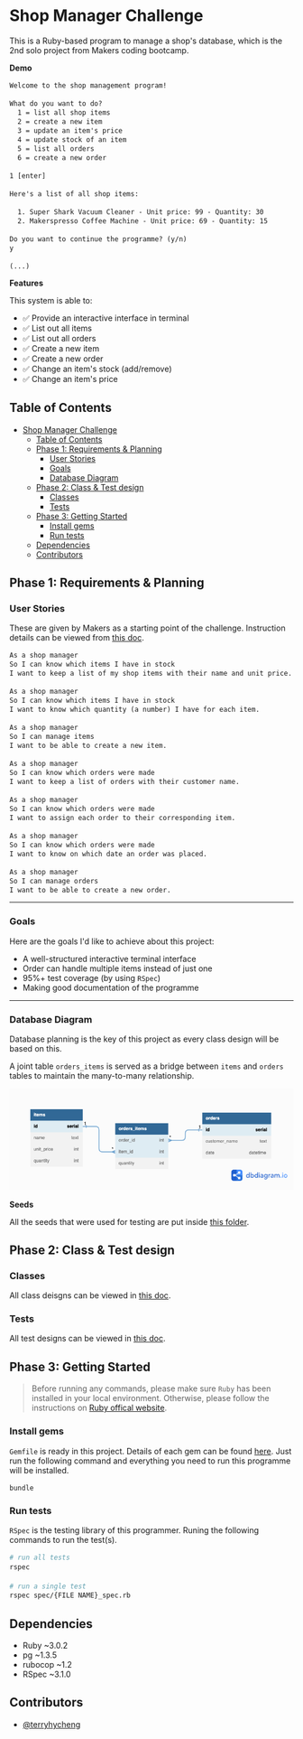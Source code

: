 # Shop Manager Challenge

This is a Ruby-based program to manage a shop's database, which is the 2nd solo project from Makers coding bootcamp.

**Demo**

```
Welcome to the shop management program!

What do you want to do?
  1 = list all shop items
  2 = create a new item
  3 = update an item's price
  4 = update stock of an item
  5 = list all orders
  6 = create a new order

1 [enter]

Here's a list of all shop items:

  1. Super Shark Vacuum Cleaner - Unit price: 99 - Quantity: 30
  2. Makerspresso Coffee Machine - Unit price: 69 - Quantity: 15

Do you want to continue the programme? (y/n)
y

(...)
```

**Features**

This system is able to:

- ✅ Provide an interactive interface in terminal
- ✅ List out all items
- ✅ List out all orders
- ✅ Create a new item
- ✅ Create a new order
- ✅ Change an item's stock (add/remove)
- ✅ Change an item's price

## Table of Contents

- [Shop Manager Challenge](#shop-manager-challenge)
  - [Table of Contents](#table-of-contents)
  - [Phase 1: Requirements \& Planning](#phase-1-requirements--planning)
    - [User Stories](#user-stories)
    - [Goals](#goals)
    - [Database Diagram](#database-diagram)
  - [Phase 2: Class \& Test design](#phase-2-class--test-design)
    - [Classes](#classes)
    - [Tests](#tests)
  - [Phase 3: Getting Started](#phase-3-getting-started)
    - [Install gems](#install-gems)
    - [Run tests](#run-tests)
  - [Dependencies](#dependencies)
  - [Contributors](#contributors)

## Phase 1: Requirements & Planning

### User Stories

These are given by Makers as a starting point of the challenge. Instruction details can be viewed from [this doc](doc/instructions.md).

```
As a shop manager
So I can know which items I have in stock
I want to keep a list of my shop items with their name and unit price.

As a shop manager
So I can know which items I have in stock
I want to know which quantity (a number) I have for each item.

As a shop manager
So I can manage items
I want to be able to create a new item.

As a shop manager
So I can know which orders were made
I want to keep a list of orders with their customer name.

As a shop manager
So I can know which orders were made
I want to assign each order to their corresponding item.

As a shop manager
So I can know which orders were made
I want to know on which date an order was placed.

As a shop manager
So I can manage orders
I want to be able to create a new order.

```

---

### Goals

Here are the goals I'd like to achieve about this project:

- A well-structured interactive terminal interface
- Order can handle multiple items instead of just one
- 95%+ test coverage (by using `RSpec`)
- Making good documentation of the programme

---

### Database Diagram

Database planning is the key of this project as every class design will be based on this.

A joint table `orders_items` is served as a bridge between `items` and `orders` tables to maintain the many-to-many relationship.

![db-diagram](assets/db-diagram-sms-rev.png)

**Seeds**

All the seeds that were used for testing are put inside [this folder](seeds).

## Phase 2: Class & Test design

### Classes

All class deisgns can be viewed in [this doc](doc/class-design.md).

### Tests

All test designs can be viewed in [this doc](doc/test-deisgn.md).

## Phase 3: Getting Started

> Before running any commands, please make sure `Ruby` has been installed in your local environment. Otherwise, please follow the instructions on [Ruby offical website](https://www.ruby-lang.org/en/downloads/).

### Install gems

`Gemfile` is ready in this project. Details of each gem can be found [here](Gemfile). Just run the following command and everything you need to run this programme will be installed.

```
bundle
```

### Run tests

`RSpec` is the testing library of this programmer. Runing the following commands to run the test(s).

```sh
# run all tests
rspec

# run a single test
rspec spec/{FILE NAME}_spec.rb
```

## Dependencies

- Ruby ~3.0.2
- pg ~1.3.5
- rubocop ~1.2
- RSpec ~3.1.0

## Contributors

- [@terryhycheng](https://github.com/terryhycheng/)
